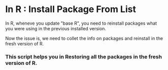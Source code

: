 # In R : Install Package From List

In R, wheneve you update "base R", you need to reinstall packages what you were using in the previous installed version. 

Now the issue is, we need to collet the info on packages and reinstall in the fresh version of R.

### This script helps you in Restoring all the packages in the fresh version of R.
